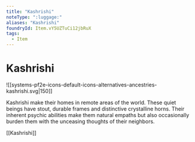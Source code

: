 ```yaml
---
title: "Kashrishi"
noteType: ":luggage:"
aliases: "Kashrishi"
foundryId: Item.vY5UZTuCi12jbRuX
tags:
  - Item
---
```


# Kashrishi
![[systems-pf2e-icons-default-icons-alternatives-ancestries-kashrishi.svg|150]]

Kashrishi make their homes in remote areas of the world. These quiet beings have stout, durable frames and distinctive crystalline horns. Their inherent psychic abilities make them natural empaths but also occasionally burden them with the unceasing thoughts of their neighbors.

[[Kashrishi]]
